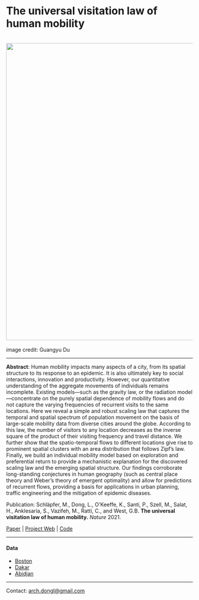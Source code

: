 # The universal visitation law of human mobility

<div align="center">
  <img src="https://github.com/leiii/VisitationLaw/blob/main/Cover.jpg" width = "800"><br><br>
</div>
image credit: Guangyu Du

***

**Abstract**: Human mobility impacts many aspects of a city, from its spatial structure to its response to an epidemic. It is also ultimately key to social interactions, innovation and productivity. However, our quantitative understanding of the aggregate movements of individuals remains incomplete. Existing models—such as the gravity law, or the radiation model—concentrate on the purely spatial dependence of mobility flows and do not capture the varying frequencies of recurrent visits to the same locations. Here we reveal a simple and robust scaling law that captures the temporal and spatial spectrum of population movement on the basis of large-scale mobility data from diverse cities around the globe. According to this law, the number of visitors to any location decreases as the inverse square of the product of their visiting frequency and travel distance. We further show that the spatio-temporal flows to different locations give rise to prominent spatial clusters with an area distribution that follows Zipf’s law. Finally, we build an individual mobility model based on exploration and preferential return to provide a mechanistic explanation for the discovered scaling law and the emerging spatial structure. Our findings corroborate long-standing conjectures in human geography (such as central place theory and Weber’s theory of emergent optimality) and allow for predictions of recurrent flows, providing a basis for applications in urban planning, traffic engineering and the mitigation of epidemic diseases.

Publication: Schläpfer, M., Dong, L., O'Keeffe, K., Santi, P., Szell, M., Salat, H., Anklesaria, S., Vazifeh, M., Ratti, C., and West, G.B. **The universal visitation law of human mobility.** *Nature* 2021.

[Paper](https://www.nature.com/articles/s41586-021-03480-9) | [Project Web](https://senseable.mit.edu/wanderlust/) | [Code](https://github.com/leiii/VisitationLaw/tree/main/PEPR_model)

***

#### Data
- [Boston](https://www.dropbox.com/s/b2l4a5kxen37k2r/Boston.csv.zip?dl=0)
- [Dakar](https://github.com/leiii/VisitationLaw/blob/main/Data/Dakar.csv.zip)
- [Abidjan](https://github.com/leiii/VisitationLaw/blob/main/Data/Abidjan.csv.zip)

***
Contact: arch.dongl@gmail.com
